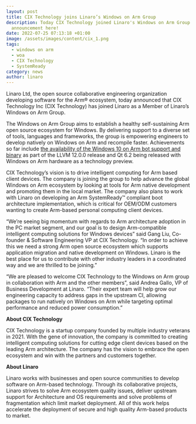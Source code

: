 ```yaml
---
layout: post
title: CIX Technology joins Linaro’s Windows on Arm Group
description: Today CIX Technology joined Linaro's Windows on Arm Group. Read the
  announcement here!
date: 2022-07-25 07:13:18 +01:00
image: /assets/images/content/cix_1.png
tags:
  - windows on arm
  - woa
  - CIX Technology
  - SystemReady
category: news
author: linaro
---
```

Linaro Ltd, the open source collaborative engineering organization developing software for the Arm® ecosystem, today announced that CIX Technology Inc (CIX Technology) has joined Linaro as a Member of Linaro’s Windows on Arm Group. 

The Windows on Arm Group aims to establish a healthy self-sustaining Arm open source ecosystem for Windows. By delivering support to a diverse set of tools, languages and frameworks, the group is empowering engineers to develop natively on Windows on Arm and recompile faster. Achievements so far include [the availability of the Windows 10 on Arm bot support and binary](https://www.linaro.org/news/linaro-arm-and-qualcomm-collaborate-to-enable-native-llvm-for-windows-10-on-arm/) as part of the LLVM 12.0.0 release and Qt 6.2 being released with Windows on Arm hardware as a technology preview. 

CIX Technology’s vision is to drive intelligent computing for Arm based client devices. The company is joining the group to help advance the global Windows on Arm ecosystem by looking at tools for Arm native development and promoting them in the local market. The company also plans to work with Linaro on developing an Arm SystemReady™ compliant boot architecture implementation, which is critical for OEM/ODM customers wanting to create Arm-based personal computing client devices.

“We’re seeing big momentum with regards to Arm architecture adoption in the PC market segment, and our goal is to design Arm-compatible intelligent computing solutions for Windows devices” said Gang Liu, Co-founder & Software Engineering VP at CIX Technology. “In order to achieve this we need a strong Arm open source ecosystem which supports application migration and native development on Windows. Linaro is the best place for us to contribute with other industry leaders in a coordinated way and we are thrilled to be joining.”

“We are pleased to welcome CIX Technology to the Windows on Arm group in collaboration with Arm and the other members”, said Andrea Gallo, VP of Business Development at Linaro. “Their expert team will help grow our engineering capacity to address gaps in the upstream CI, allowing packages to run natively on Windows on Arm while targeting optimal performance and reduced power consumption.”

**About CIX Technology**

CIX Technology is a startup company founded by multiple industry veterans in 2021. With the gene of innovation, the company is committed to creating intelligent computing solutions for cutting edge client devices based on the leading Arm architecture. The company has the vision to embrace the open ecosystem and win with the partners and customers together. 

**About Linaro**

Linaro works with businesses and open source communities to develop software on Arm-based technology. Through its collaborative projects, Linaro strives to solve Arm ecosystem quality issues, deliver upstream support for Architecture and OS requirements and solve problems of fragmentation which limit market deployment. All of this work helps accelerate the deployment of secure and high quality Arm-based products to market.